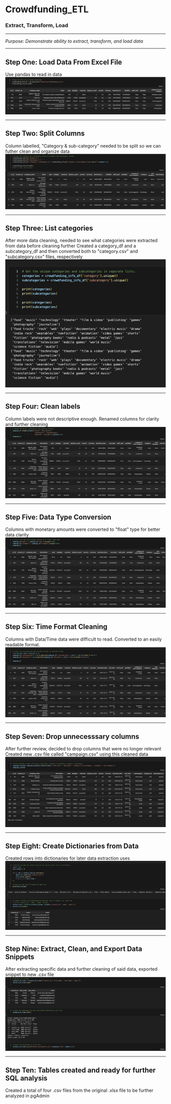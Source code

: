 # Crowdfunding_ETL
### Extract, Transform, Load

---
*Purpose: Demonstrate ability to extract, transform, and load data*

---
## Step One: Load Data From Excel File
Use pandas to read in data 
![Alt Text](Images/Read_in.png)

---
## Step Two: Split Columns
Column labelled, "Category & sub-category" needed to be split so we can futher clean and organize data
![Splitting Columns](Images/Split_column.png)

---
## Step Three: List categories
After more data cleaning, needed to see what categories were extracted from data before cleaning further
Created a category_df and a subcategory_df and then converted both to "category.csv" and "subcategory.csv" files, respectively
![Listing categories](Images/List_categories.png)

---
## Step Four: Clean labels
Column labels were not descriptive enough. Renamed columns for clarity and further cleaning
![Column cleaning](Images/Column_clean.png)

---
## Step Five: Data Type Conversion
Columns with monetary amounts were converted to "float" type for better data clarity
![DataType Cleaning](Images/DataType_clean.png)

---
## Step Six: Time Format Cleaning
Columns with Data/Time data were difficult to read. Converted to an easily readable format.
![Data/Time Cleaning](Images/Date_Time_Clean.png)

---
## Step Seven: Drop unnecesssary columns
After further review, decided to drop columns that were no longer relevant
Created new .csv file called "campaign.csv" using this cleaned data
![Drop irrelevant columns](Images/Drop_Columns.png)

---
## Step Eight: Create Dictionaries from Data
Created rows into dictionaries for later data extraction uses
![Dictionaries](Images/Create_Dictironaries.png)

---
## Step Nine: Extract, Clean, and Export Data Snippets
After extracting specific data and further cleaning of said data, exported snippet to new .csv file
![Final ETL](Images/Extract_Clean_Export.png)

---
## Step Ten: Tables created and ready for further SQL analysis
Created a total of four .csv files from the original .xlsx file to be further analyzed in pgAdmin

